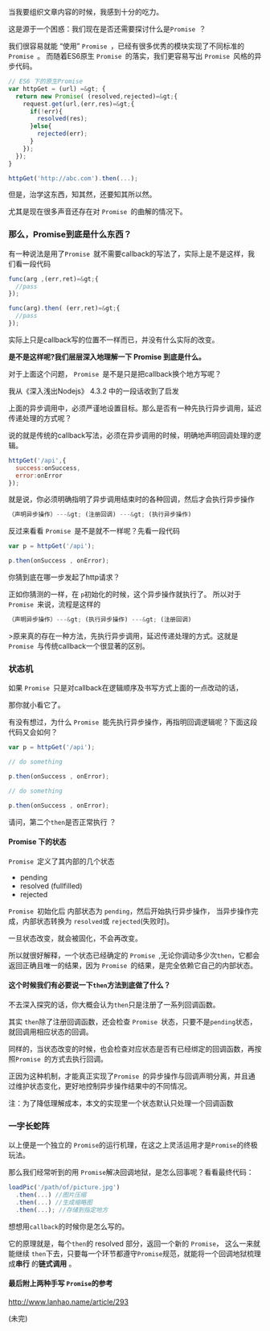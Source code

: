 
当我要组织文章内容的时候，我感到十分的吃力。

这是源于一个困惑：我们现在是否还需要探讨什么是`Promise `？

我们很容易就能 “使用” `Promise `，已经有很多优秀的模块实现了不同标准的`Promise `。
而随着ES6原生 `Promise `的落实，我们更容易写出 `Promise `风格的异步代码。

```javascript
// ES6 下的原生Promise
var httpGet = (url) =&gt; {
  return new Promise( (resolved,rejected)=&gt;{
    request.get(url,(err,res)=&gt;{
      if(!err){
        resolved(res);
      }else{
        rejected(err);
      }
    });
  });
}

httpGet('http://abc.com').then(...);
```

但是，治学这东西，知其然，还要知其所以然。

尤其是现在很多声音还存在对 `Promise `的曲解的情况下。
### 那么，Promise到底是什么东西？
有一种说法是用了`Promise `就不需要callback的写法了，实际上是不是这样，我们看一段代码

```javascript
func(arg ,(err,ret)=&gt;{
  //pass
});

func(arg).then( (err,ret)=&gt;{
  //pass
});
```

实际上只是callback写的位置不一样而已，并没有什么实际的改变。

**是不是这样呢?我们层层深入地理解一下 Promise 到底是什么。** 

对于上面这个问题， `Promise `是不是只是把callback换个地方写呢？

我从《深入浅出Nodejs》 4.3.2 中的一段话收到了启发

> 
上面的异步调用中，必须严谨地设置目标。那么是否有一种先执行异步调用，延迟传递处理的方式呢？

说的就是传统的callback写法，必须在异步调用的时候，明确地声明回调处理的逻辑。

```javascript
httpGet('/api',{
  success:onSuccess,
  error:onError
});
```

就是说，你必须明确指明了异步调用结束时的各种回调，然后才会执行异步操作

```javascript
（声明异步操作）---&gt; (注册回调) ---&gt; (执行异步操作)
```

反过来看看 `Promise `是不是就不一样呢？先看一段代码

```javascript
var p = httpGet('/api');

p.then(onSuccess , onError);
```

你猜到底在哪一步发起了http请求？

正如你猜测的一样，在 `p`初始化的时候，这个异步操作就执行了。
所以对于`Promise `来说，流程是这样的

```javascript
（声明异步操作）---&gt; (执行异步操作) ---&gt; (注册回调)
```

&gt;原来真的存在一种方法，先执行异步调用，延迟传递处理的方式。这就是`Promise `与传统callback一个很显著的区别。
### 状态机
如果 `Promise `只是对callback在逻辑顺序及书写方式上面的一点改动的话，

那你就小看它了。

有没有想过，为什么 `Promise `能先执行异步操作，再指明回调逻辑呢？下面这段代码又会如何？

```javascript
var p = httpGet('/api');

// do something

p.then(onSuccess , onError);

// do something

p.then(onSuccess , onError);
```

请问，第二个`then`是否正常执行 ？
#### Promise  下的状态
`Promise `定义了其内部的几个状态

- pending
- resolved (fullfilled)
- rejected 

`Promise `初始化后 内部状态为 `pending`，然后开始执行异步操作，
当异步操作完成，内部状态转换为 `resolved`或 `rejected`(失败时)。

一旦状态改变，就会被固化，不会再改变。

所以就很好解释，一个状态已经确定的 `Promise `,无论你调动多少次`then`，它都会返回正确且唯一的结果，因为 `Promise `的结果，是完全依赖它自己的内部状态。
#### 这个时候我们有必要说一下`then`方法到底做了什么？
不去深入探究的话，你大概会认为`then`只是注册了一系列回调函数。

其实 `then`除了注册回调函数，还会检查 `Promise `状态，只要不是`pending`状态，就回调用相应状态的回调。

同样的，当状态改变的时候，也会检查对应状态是否有已经绑定的回调函数，再按照`Promise `的方式去执行回调。

正因为这种机制，才能真正实现了`Promise `的异步操作与回调声明分离，并且通过维护状态变化，更好地控制异步操作结果中的不同情况。

> 
注：为了降低理解成本，本文的实现里一个状态默认只处理一个回调函数

### 一字长蛇阵
以上便是一个独立的 `Promise`的运行机理，在这之上灵活运用才是`Promise`的终极玩法。

那么我们经常听到的用 `Promise`解决回调地狱，是怎么回事呢？看看最终代码：

```javascript
loadPic('/path/of/picture.jpg')
  .then(...) //图片压缩
  .then(...) //生成缩略图
  .then(...); //存储到指定地方
```

想想用`callback`的时候你是怎么写的。

它的原理就是，每个`then`的 resolved 部分，返回一个新的 `Promise`，
这么一来就能继续 `then`下去，只要每一个环节都遵守`Promise`规范，就能将一个回调地狱梳理成**串行** 的**链式调用** 。
#### 最后附上两种手写 `Promise`的参考

> 
http://www.lanhao.name/article/293

(未完)
